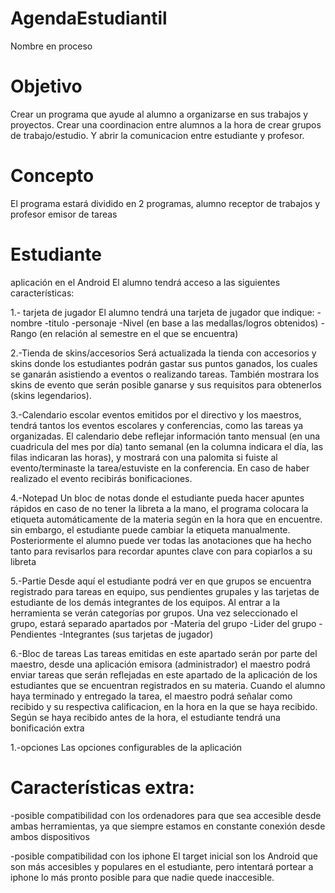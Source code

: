 # AgendaEstudiantil
Nombre en proceso

# Objetivo
Crear un programa que ayude al alumno a organizarse en sus trabajos y proyectos. Crear una coordinacion entre alumnos a la hora de crear grupos de trabajo/estudio. Y abrir la comunicacion entre estudiante y profesor.

# Concepto
El programa estará dividido en 2 programas, alumno receptor de trabajos y profesor emisor de tareas

# Estudiante
aplicación en el Android
El alumno tendrá acceso a las siguientes características:

1.- tarjeta de jugador
El alumno tendrá una tarjeta de jugador que indique:
-nombre
-titulo
-personaje
-Nivel (en base a las medallas/logros obtenidos)
-Rango (en relación al semestre en el que se encuentra)

2.-Tienda de skins/accesorios
Será actualizada la tienda con accesorios y skins donde los estudiantes podrán gastar sus puntos ganados, los cuales se ganarán asistiendo a eventos o realizando tareas. También mostrara los skins de evento que serán posible ganarse y sus requisitos para obtenerlos (skins legendarios).

3.-Calendario escolar
eventos emitidos por el directivo y los maestros, tendrá tantos los eventos escolares y conferencias, como las tareas ya organizadas. El calendario debe reflejar información tanto mensual (en una cuadricula del mes por día) tanto semanal (en la columna indicara el día, las filas indicaran las horas), y mostrará con una palomita si fuiste al evento/terminaste la tarea/estuviste en la conferencia. En caso de haber realizado el evento recibirás bonificaciones.

4.-Notepad
Un bloc de notas donde el estudiante pueda hacer apuntes rápidos en caso de no tener la libreta a la mano, el programa colocara la etiqueta automáticamente de la materia según en la hora que en encuentre. sin embargo, el estudiante puede cambiar la etiqueta manualmente. Posteriormente el alumno puede ver todas las anotaciones que ha hecho tanto para revisarlos para recordar apuntes clave con para copiarlos a su libreta

5.-Partie
Desde aquí el estudiante podrá ver en que grupos se encuentra registrado para tareas en equipo, sus pendientes grupales y las tarjetas de estudiante de los demás integrantes de los equipos. Al entrar a la herramienta se verán categorías por grupos. Una vez seleccionado el grupo, estará separado apartados por
-Materia del grupo
-Lider del grupo
-Pendientes
-Integrantes (sus tarjetas de jugador)

6.-Bloc de tareas
Las tareas emitidas en este apartado serán por parte del maestro, desde una aplicación emisora (administrador) el maestro podrá enviar tareas que serán reflejadas en este apartado de la aplicación de los estudiantes que se encuentran registrados en su materia. Cuando el alumno haya terminado y entregado la tarea, el maestro podrá señalar como recibido y su respectiva calificacion, en la hora en la que se haya recibido. Según se haya recibido antes de la hora, el estudiante tendrá una bonificación extra

1.-opciones
Las opciones configurables de la aplicación

# Características extra:
-posible compatibilidad con los ordenadores
para que sea accesible desde ambas herramientas, ya que siempre estamos en constante conexión desde ambos dispositivos

-posible compatibilidad con los iphone
El target inicial son los Android que son más accesibles y populares en el estudiante, pero intentará portear a iphone lo más pronto posible para que nadie quede inaccesible.

